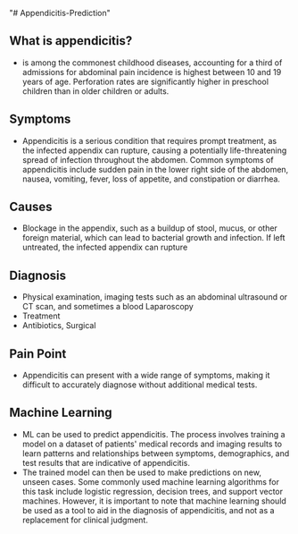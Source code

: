 "# Appendicitis-Prediction" 
## What is appendicitis?
-	is among the commonest childhood diseases, accounting for a third of admissions for abdominal pain incidence is highest between 10 and 19 years of age. Perforation rates are significantly higher in preschool children than in older children or adults.
## Symptoms
-	Appendicitis is a serious condition that requires prompt treatment, as the infected appendix can rupture, causing a potentially life-threatening spread of infection throughout the abdomen. Common symptoms of appendicitis include sudden pain in the lower right side of the abdomen, nausea, vomiting, fever, loss of appetite, and constipation or diarrhea.
## Causes
-	Blockage in the appendix, such as a buildup of stool, mucus, or other foreign material, which can lead to bacterial growth and infection. If left untreated, the infected appendix can rupture
## Diagnosis
-	Physical examination, imaging tests such as an abdominal ultrasound or CT scan, and sometimes a blood Laparoscopy
-	Treatment
-	Antibiotics, Surgical
## Pain Point
-	Appendicitis can present with a wide range of symptoms, making it difficult to accurately diagnose without additional medical tests.
## Machine Learning 
-	ML can be used to predict appendicitis. The process involves training a model on a dataset of patients' medical records and imaging results to learn patterns and relationships between symptoms, demographics, and test results that are indicative of appendicitis. 
-	The trained model can then be used to make predictions on new, unseen cases. Some commonly used machine learning algorithms for this task include logistic regression, decision trees, and support vector machines. However, it is important to note that machine learning should be used as a tool to aid in the diagnosis of appendicitis, and not as a replacement for clinical judgment.
